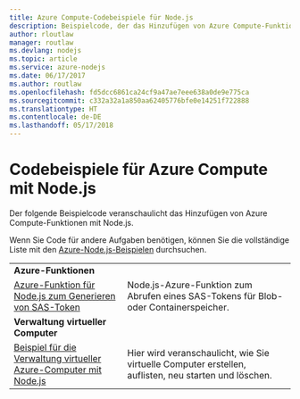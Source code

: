 ```yaml
---
title: Azure Compute-Codebeispiele für Node.js
description: Beispielcode, der das Hinzufügen von Azure Compute-Funktionen mit Node.js veranschaulicht
author: rloutlaw
manager: routlaw
ms.devlang: nodejs
ms.topic: article
ms.service: azure-nodejs
ms.date: 06/17/2017
ms.author: routlaw
ms.openlocfilehash: fd5dcc6861ca24cf9a47ae7eee638a0de9e775ca
ms.sourcegitcommit: c332a32a1a850aa62405776bfe0e14251f722888
ms.translationtype: HT
ms.contentlocale: de-DE
ms.lasthandoff: 05/17/2018
---
```

# <a name="azure-compute-with-nodejs-code-samples"></a>Codebeispiele für Azure Compute mit Node.js

Der folgende Beispielcode veranschaulicht das Hinzufügen von Azure Compute-Funktionen mit Node.js.

Wenn Sie Code für andere Aufgaben benötigen, können Sie die vollständige Liste mit den [Azure-Node.js-Beispielen](https://azure.microsoft.com/resources/samples/?term=nodejs) durchsuchen.

| | |
|---|---|
| **Azure-Funktionen** ||
| [Azure-Funktion für Node.js zum Generieren von SAS-Token](https://azure.microsoft.com/resources/samples/functions-node-sas-token/) | Node.js-Azure-Funktion zum Abrufen eines SAS-Tokens für Blob- oder Containerspeicher. |
| **Verwaltung virtueller Computer** ||
| [Beispiel für die Verwaltung virtueller Azure-Computer mit Node.js](https://github.com/Azure-Samples/compute-node-manage-vm) | Hier wird veranschaulicht, wie Sie virtuelle Computer erstellen, auflisten, neu starten und löschen. |